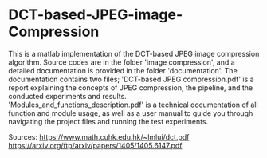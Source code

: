 # DCT-based-JPEG-image-Compression
This is a matlab implementation of the DCT-based JPEG image compression algorithm. Source codes are in the folder 'image compression', and a detailed documentation is provided in the folder 'documentation'. The documentation contains two files; 'DCT-based JPEG compression.pdf' is a report explaining the concepts of JPEG compression, the pipeline, and the conducted experiments and results. 'Modules_and_functions_description.pdf' is a technical documentation of all function and module usage, as well as a user manual to guide you through navigating the project files and running the test experiments. 

Sources:
https://www.math.cuhk.edu.hk/~lmlui/dct.pdf
https://arxiv.org/ftp/arxiv/papers/1405/1405.6147.pdf
